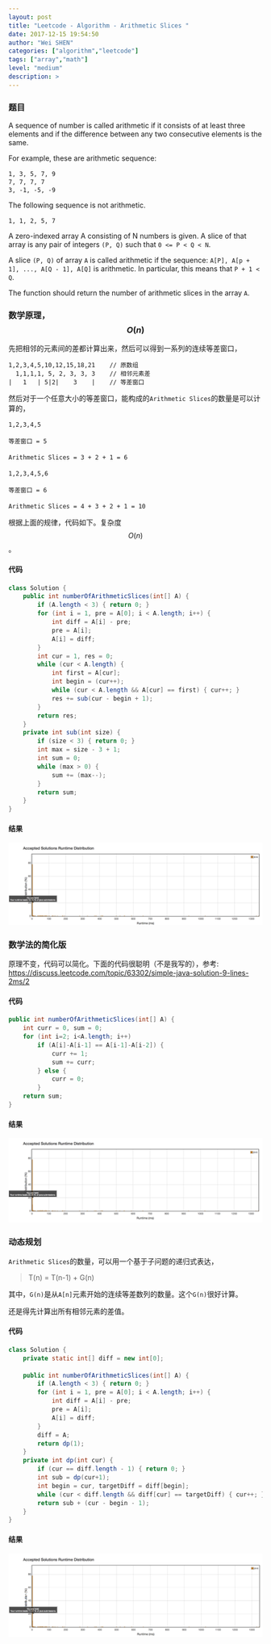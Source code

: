 ```yaml
---
layout: post
title: "Leetcode - Algorithm - Arithmetic Slices "
date: 2017-12-15 19:54:50
author: "Wei SHEN"
categories: ["algorithm","leetcode"]
tags: ["array","math"]
level: "medium"
description: >
---
```


### 题目
A sequence of number is called arithmetic if it consists of at least three elements and if the difference between any two consecutive elements is the same.

For example, these are arithmetic sequence:
```
1, 3, 5, 7, 9
7, 7, 7, 7
3, -1, -5, -9
```

The following sequence is not arithmetic.
```
1, 1, 2, 5, 7
```

A zero-indexed array A consisting of N numbers is given. A slice of that array is any pair of integers `(P, Q)` such that `0 <= P < Q < N`.

A slice `(P, Q)` of array `A` is called arithmetic if the sequence:
`A[P], A[p + 1], ..., A[Q - 1], A[Q]` is arithmetic. In particular, this means that `P + 1 < Q`.

The function should return the number of arithmetic slices in the array `A`.


### 数学原理，$$O(n)$$
先把相邻的元素间的差都计算出来，然后可以得到一系列的连续等差窗口，
```
1,2,3,4,5,10,12,15,18,21    // 原数组
  1,1,1,1, 5, 2, 3, 3, 3    // 相邻元素差
|   1   | 5|2|    3    |    // 等差窗口
```

然后对于一个任意大小的等差窗口，能构成的`Arithmetic Slices`的数量是可以计算的，
```
1,2,3,4,5

等差窗口 = 5

Arithmetic Slices = 3 + 2 + 1 = 6

1,2,3,4,5,6

等差窗口 = 6

Arithmetic Slices = 4 + 3 + 2 + 1 = 10
```

根据上面的规律，代码如下。复杂度$$O(n)$$。

#### 代码
```java
class Solution {
    public int numberOfArithmeticSlices(int[] A) {
        if (A.length < 3) { return 0; }
        for (int i = 1, pre = A[0]; i < A.length; i++) {
            int diff = A[i] - pre;
            pre = A[i];
            A[i] = diff;
        }
        int cur = 1, res = 0;
        while (cur < A.length) {
            int first = A[cur];
            int begin = (cur++);
            while (cur < A.length && A[cur] == first) { cur++; }
            res += sub(cur - begin + 1);
        }
        return res;
    }
    private int sub(int size) {
        if (size < 3) { return 0; }
        int max = size - 3 + 1;
        int sum = 0;
        while (max > 0) {
            sum += (max--);
        }
        return sum;
    }
}
```

#### 结果
![arithmetic-slices-1](/images/leetcode/arithmetic-slices-1.png)

### 数学法的简化版
原理不变，代码可以简化。下面的代码很聪明（不是我写的），参考: <https://discuss.leetcode.com/topic/63302/simple-java-solution-9-lines-2ms/2>

#### 代码
```java
public int numberOfArithmeticSlices(int[] A) {
    int curr = 0, sum = 0;
    for (int i=2; i<A.length; i++)
        if (A[i]-A[i-1] == A[i-1]-A[i-2]) {
            curr += 1;
            sum += curr;
        } else {
            curr = 0;
        }
    return sum;
}
```

#### 结果
![arithmetic-slices-3](/images/leetcode/arithmetic-slices-3.png)

### 动态规划
`Arithmetic Slices`的数量，可以用一个基于子问题的递归式表达，
> T(n) = T(n-1) + G(n)

其中，`G(n)`是从`A[n]`元素开始的连续等差数列的数量。这个`G(n)`很好计算。

还是得先计算出所有相邻元素的差值。

#### 代码
```java
class Solution {
    private static int[] diff = new int[0];

    public int numberOfArithmeticSlices(int[] A) {
        if (A.length < 3) { return 0; }
        for (int i = 1, pre = A[0]; i < A.length; i++) {
            int diff = A[i] - pre;
            pre = A[i];
            A[i] = diff;
        }
        diff = A;
        return dp(1);
    }
    private int dp(int cur) {
        if (cur == diff.length - 1) { return 0; }
        int sub = dp(cur+1);
        int begin = cur, targetDiff = diff[begin];
        while (cur < diff.length && diff[cur] == targetDiff) { cur++; }
        return sub + (cur - begin - 1);
    }
}
```

#### 结果
![arithmetic-slices-2](/images/leetcode/arithmetic-slices-2.png)
